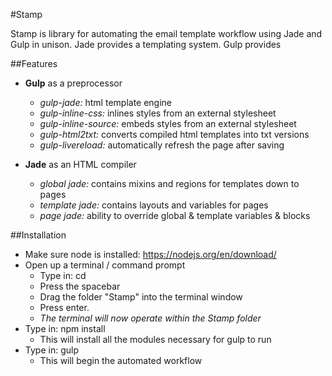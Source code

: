 #Stamp

Stamp is library for automating the email template workflow using Jade and Gulp in unison. Jade provides a templating system. Gulp provides

##Features

* **Gulp** as a preprocessor
  * _gulp-jade:_ html template engine
  * _gulp-inline-css:_ inlines styles from an external stylesheet
  * _gulp-inline-source:_ embeds styles from an external stylesheet
  * _gulp-html2txt:_ converts compiled html templates into txt versions
  * _gulp-livereload:_ automatically refresh the page after saving

* **Jade** as an HTML compiler
  * _global jade:_ contains mixins and regions for templates down to pages
  * _template jade:_ contains layouts and variables for pages
  * _page jade:_ ability to override global & template variables & blocks

##Installation

* Make sure node is installed: https://nodejs.org/en/download/
* Open up a terminal / command prompt
  * Type in: cd
  * Press the spacebar
  * Drag the folder "Stamp" into the terminal window
  * Press enter.
  * _The terminal will now operate within the Stamp folder_
* Type in: npm install
  * This will install all the modules necessary for gulp to run
* Type in: gulp
  * This will begin the automated workflow
